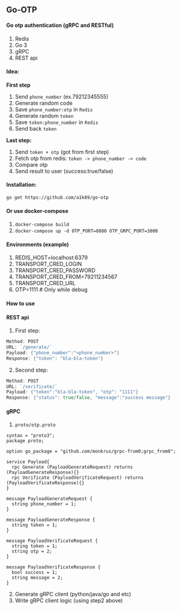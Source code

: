 ## Go-OTP
#### Go otp authentication (gRPC and RESTful)

1. Redis
2. Go 3
3. gRPC 
4. REST api

#### Idea:
**First step**
1. Send `phone_number` (ex.79212345555)
2. Generate random code
3. Save `phone_number:otp` in `Redis`
4. Generate random `token`
5. Save `token:phone_number` in `Redis`
6. Send back `token`

**Last step:**
1. Send `token + otp` (got from first step)
2. Fetch otp from redis: `token -> phone_number -> code`
3. Compare otp
4. Send result to user (success:true/false)

#### Installation:
`go get https://github.com/a1k89/go-otp`

#### Or use docker-compose
1. `docker-compose build`
2. `docker-compose up -d OTP_PORT=8080 OTP_GRPC_PORT=3000`

#### Environments (example)

1. REDIS_HOST=localhost:6379
2. TRANSPORT_CRED_LOGIN
3. TRANSPORT_CRED_PASSWORD
4. TRANSPORT_CRED_FROM=79211234567
5. TRANSPORT_CRED_URL
6. OTP=1111 # Only while debug

#### How to use 
#### REST api
1. First step:
```GO
Method: POST
URL: `/generate/`
Payload: {"phone_number":"<phone_number>"}
Response: {"token": "bla-bla-token"}
```
2. Second step:
```GO
Method: POST
URL: `/verificate/` 
Payload: {"token":"bla-bla-token", "otp": "1111"}
Response: {"status": true/false, "message":"success message"}
```
#### gRPC
1. `proto/otp.proto`
```
syntax = "proto3";
package proto;

option go_package = "github.com/monkrus/grpc-from0;grpc_from0";

service Payload{
  rpc Generate (PayloadGenerateRequest) returns (PayloadGenerateResponse){}
  rpc Verificate (PayloadVerificateRequest) returns (PayloadVerificateResponse){}
}

message PayloadGenerateRequest {
  string phone_number = 1;
}

message PayloadGenerateResponse {
  string token = 1;
}

message PayloadVerificateRequest {
  string token = 1;
  string otp = 2;
}

message PayloadVerificateResponse {
  bool success = 1;
  string message = 2;
}
```
2. Generate gRPC client (python/java/go and etc)
3. Write gRPC client logic (using step2 above)


